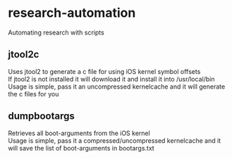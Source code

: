 # research-automation
Automating research with scripts

## jtool2c
Uses jtool2 to generate a c file for using iOS kernel symbol offsets  
If jtool2 is not installed it will download it and install it into /usr/local/bin  
Usage is simple, pass it an uncompressed kernelcache and it will generate the c files for you  

## dumpbootargs
Retrieves all boot-arguments from the iOS kernel  
Usage is simple, pass it a compressed/uncompressed kernelcache and it will save the list of boot-arguments in bootargs.txt  

